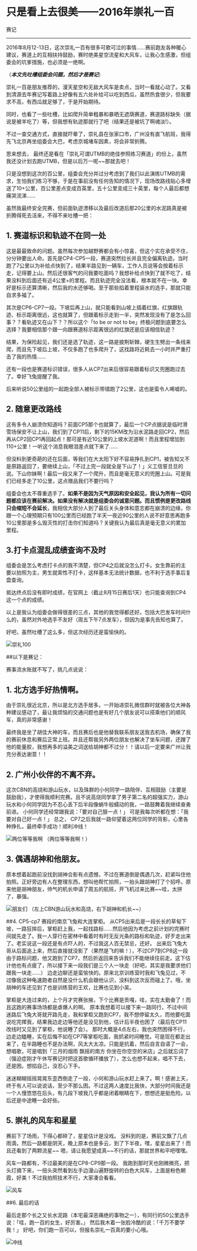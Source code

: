 ﻿# 只是看上去很美——2016年崇礼一百

赛记

---


2016年8月12-13日，这次崇礼一百有很多可歌可泣的事情……赛前跑友各种暖心建议，赛道上的互相扶持鼓励，赛时绝美星空流星和大风车，让我心生感激，但组委会的坑爹措施，也必须是一绝啊。

（***本文先吐槽组委会问题，然后才是赛记***）

崇礼一百是朋友推荐的，漫天星空和无敌大风车是卖点，当时一看就心动了。又看到清源去年赛记写着路上好像有五六处补给可以吃到西瓜，虽然热食很少，但我要求不高，有西瓜就足够了，于是开始期待。

同时，也看了一些吐槽，比如爬升简单粗暴和暴晒无遮荫赛道，赛道路标缺失（据说是被羊吃了）等，但我想有轨迹那就行了吧（结果还是被坑了啊魂淡!）。

不过一查交通方式，直接就吓晕了，崇礼县在张家口市，广州没有直飞航班，我得先飞北京再坐组委会大巴，考虑京城堵车因素，将会非常折腾。

思来想去， 最终还是看在「崇礼可谓UTMB的绝佳参照练习赛道」的份上，虽然我还没计划去跑UTMB，但是以后万一呢~~那就去吧！

只是没想到这次的百公里，组委会充分并过分考虑到了我们以此演练UTMB的需求，生怕我们练习不够，于是在事前没有任何告知的情况下，现场改路线贴心多增送了10+公里，百公里差点变成百英里，五十公里变成三十英里，每个人最后都想痛哭流涕……

虽然我最终安全完赛，但前面轨迹漂移以及最后改道后那20公里的水泥路真是被折腾得死去活来，不得不来吐槽一把：

## 1. 赛道标识和轨迹不在同一处

这是最最致命的问题。虽然每次参加越野赛都会有小惊喜，但这个实在承受不住，分分钟要出人命。首先是CP4-CP5一段，赛道突然拉长并且完全偏离轨迹。当时跑了7公里以为补给点快到了，结果半路见到一辆车，工作人员说等会按着标示走，记得要上山。然后还很客气的问我要吃面吗？我想补给点快到了就不吃了，结果没料到后面还有近4公里+的里程。而且轨迹完全没法看，根本就不在一块。幸好是标示还算清晰，然后我的水还够喝。至于那些掐着里程装水的选手，那就只能自求多福了。

其次是CP6-CP7一段。下坡后再上山，就只能看到山坡上插着红旗，红旗跟轨迹、标示距离很远，这也就算了，但跟着标示走到一半，突然发现没有了是怎么回事？？看轨迹又在山下？？所以这个「to be or not to be」终极问题到底要怎么选择？我要相信那个跟一向跟赛道标示距离很远的红旗还是应该相信轨迹？

结果，为保险起见，我们还是选了轨迹，这一路是披荆斩棘，硬生生劈出一条线来爬，而且先下坡后上坡，不仅多跑了也多爬升了，这找路将近耗去一小时并严重打击了我的热情……

还有一段也是赛道标识错误，很多人从CP7出来后很容易跟着标识又兜圈跑过去了。幸好飞兔提醒了我。

后来听说50公里组的一起跑全部人被标示带错跑了2公里，这也是蛮令人唏嘘的。

## 2. 随意更改路线

这有多令人崩溃你知道吗？前面CP5那个也就算了，最后一个CP点据说是临时滑雪场保安不让上山，我们到了CP11后，剩下的15KM改为沿水泥路走回CP2，然后再从CP2回CP1再回起点！那可是有近10公里的上坡水泥道啊！而且里程增加到110+公里！一听这个消息我眼泪差点就下来了……

但没料到更奇葩的还在后面，等我们在大太阳下好不容易挣扎到CP1，被告知又不是原路返回了，要继续上山，「不过上完一段就全是下山了！」义工信誓旦旦的说。下山你妹啊！最后一段又来了一个爬升，而且是毫无意义的兜圈上山。可是我们已经多走了10公里，这点赠品我们不要行吗？

组委会也太不尊重选手了。**如果不是因为天气原因和安全起见，我认为所有一切问题都应该在赛前解决。**如果没有解决就是组委会的诚意问题。而且**惯例是更改路线只会缩短不会延长**，我相信大部分人到了最后关头身体和意志都在崩溃的边缘，你跟一个心理预期只有100公里而已经跑了半天一夜近90公里的人说不好意思再跑多10公里那是多么毁灭性的打击你们知道吗？关键我认为最后真是毫无意义的累加里程。

## 3.打卡点混乱成绩查询不及时

组委会是怎么考虑打卡点的我不清楚，但CP4之后就没怎么打卡。女生靠前的主要以拍照为主，男生就索性不打卡，这样基本无法统计数据，也不利于选手事后复盘查询。

抵达终点后没有即时成绩，在官网上（截止8月15日赛后1天）也只能查询到CP4这一个点的成绩。

以上是我认为组委会做得很差的三点，其他的我觉得都还好。包括大巴发车时间什么的，虽然对外地选手不友好（周五下午7点发车），但因为是事先告知也算了。

好吧，虽然吐槽了这么多，但这次经历还是蛮愉快的。

![崇礼100](http://7xtcjb.com2.z0.glb.clouddn.com/%E8%B5%B0%E5%90%A7.jpg)

##以下是赛记：

赛事流水账就不写了，挑几点说说：

## 1. 北方选手好热情啊。
由于崇礼很近北京，所以是北方选手居多。一开始进崇礼微信群时就被各位大神各种建议感动了，最让我烦恼的交通问题也是有好几个朋友说可以搭乘他们的顺风车，真的非常感谢！

最终我是坐了胡佳大神的车，而且赛后也是他替我联系朋友送我去机场，确保了我的赛前休息和赛后正常上班。并且还帮我另外两位朋友也解决了坐车问题，还蹭了他的能量胶，我想再多的溢美之词送给胡神都不过分！！请以后一定要来广州让我充分表达谢意！！

## 2. 广州小伙伴的不离不弃。
这次CBN的高烧和游山玩水，以及珠群的小何同学一路陪伴、互相鼓励（主要是鼓励我），才使得我顺利完赛。且不说高烧同学拿了男子第二名的超强实力，游山玩水和小何同学因为不忍心丢下后半段像蜗牛般蠕动的我，一路鼓舞着我继续奋勇前进。
小何同学还经常跟我说：「要对自己狠一点！」
可是我每次听都在想：「我要对自己好一点！」
总之， CP7之后我就一路仰望着这两位同学的背影，心里各种挣扎，最终牵手成功！顺利冲线！

![两位等等我啊](http://7xtcjb.com2.z0.glb.clouddn.com/%E7%AD%89%E7%AD%89%E6%88%91.jpg)
（两位等等我啊！）

## 3. 偶遇胡神和他朋友。
原本想着起跑前没找到胡神合影有点遗憾，不过在赛道倒是偶遇几次，赶紧叫住他拍照。正好旁边有人在整理东西，想叫他帮忙拍照，一抬头跟胡神打了个招呼。原来他是胡神朋友，帅气的机长申请了周五的航班，开飞机过来比赛~~哇，太拼了，暴强。

![朋友们](http://7xtcjb.com2.z0.glb.clouddn.com/%E6%9C%8B%E5%8F%8B%E4%BB%AC.jpg)
（左上CBN游山玩水和高烧，右下胡神和机长~~）


##4. CP5-cp7 赛段的南京飞兔和大连掌柜。
从CP5出来后是一段长长的草甸下坡，一路狂摔后，掌柜赶上我，一起找路标……然后他因为考虑之前计划的完赛时间就先走了。我一人穿行在密林中看着时有时无反光条的路标和轨迹，好歹走出来了。老实说这一段还是有点吓人的，不过我这人百无禁忌，还好。
出来后飞兔大哥从后面追上来，然后直接就没影了（果然是飞的嘛！），不过CP7到CP8这一段由于路标问题，他又跑到了CP7，然后折返回来告诉我们不能继续往前走。这下估计他也有点疲了，所以接下来一段我们是三个人一块走（好吧，其实是我要求他们跟我一块走……）
边走边聊还是蛮愉快的。原来北京训练营时我和飞兔见过，不过像我这种龟速跑者自然是没什么机会跟他认识，没料到这次反而碰上了。哦，坐胡神的车还见到了也是训练营的王欢，比赛也见到小吴。

掌柜是大连过来的，上个月才完赛张掖，下个比赛是贡嘎，哇，实在太勤奋了！而且这跑的赛事场场都是虐爆人的啊。
原本我想着可以接下来一路同行，不过中间迷路后飞兔大哥就开路先走，我和掌柜又跑到CP7，我不想停留太久，而他要吃面说吃完撵我，结果我边走边等他还是没见到他，估计后半夜也困了（最后在CP11改线时又见到了掌柜，他说睡了会）。
那时大概是4点左右，我也突然困得不行，边走边瞌睡，实在后悔不如在CP7等掌柜吃面，我抓紧时间睡觉。可是现在都走出来了，在半路睡也不是办法啊，风太大太凉。只能是抗着，然后自言自语了一会，想唱歌，可是唱到「三月的烟雨 飘摇的南方 你坐在你空空的米店」之后就忘词了（强迫症刚才午休写赛记时把这首歌循环播放了），怎么也想不起来，唱不下去，还是困。想掐自己，没忍心下手。

迷迷糊糊摇摇晃晃东歪西倒走了一段，小何和游山玩水赶上来了。啊！感谢上天，终于有人可以说说话，至少不那么困。不过这两人速度比我快，大部分时间我还是一个人慢悠悠在后头，有几段下坡我几乎都是闭着眼睛在下，想想还是挺危险。以后还是中途睡一会好些。

## 5. 崇礼的风车和星星
赛前下了场雨，下得心都碎了，星星估计是没戏。
没料到的是，赛前又飘了几点雨滴，然后一路都是阴天，晚上原本也是多云，到了下半夜，嘿，星星出来了！而且还看到了两颗流星~~
嗯，请让我愿望成真~~不行的话，那就世界和平吧嘿嘿。

风车一路都有，不过最美的是在CP8-CP9那一段。
我跑到那时天也刚微微亮，把头灯摘下来，一扭头突然看到左手边漫山遍野旋转的白色大风车，上面是粉色朝霞，好美！不过我拍照技术不行，大家凑合看看。

![风车](http://7xtcjb.com2.z0.glb.clouddn.com/%E9%A3%8E%E8%BD%A6.jpg)

##6. 最后的话

最后走那个长之又长水泥路（本宅最深恶痛绝的事物之一），有同行的50公里选手说：「哇，跑一百的女生，好厉害。」
然后我木着一张脸冷酷的说：「千万不要学我！」
好吧，你们跑一百可以，但报名崇礼一百真的要小心哦。

![冲线](http://7xtcjb.com2.z0.glb.clouddn.com/%E7%89%B5%E6%89%8B%E5%86%B2%E7%BA%BF.jpg)

 



 




